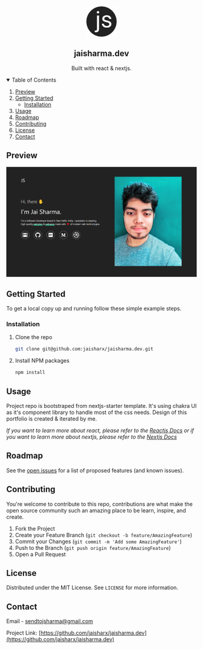 <!-- PROJECT LOGO -->
<br />
<p align="center">
  <a href="https://jaisharma.dev/">
    <img src="./public/favicon.svg" alt="Logo" width="80" height="80">
  </a>

  <h2 align="center">jaisharma.dev</h2>

  <p align="center">
    Built with react & nextjs.
  </p>  
</p>

<!-- TABLE OF CONTENTS -->
<details open="open">
  <summary>Table of Contents</summary>
  <ol>
    <li>
      <a href="#about-the-project">Preview</a>
    </li>
    <li>
      <a href="#getting-started">Getting Started</a>
      <ul>
        <li><a href="#installation">Installation</a></li>
      </ul>
    </li>
    <li><a href="#usage">Usage</a></li>
    <li><a href="#roadmap">Roadmap</a></li>
    <li><a href="#contributing">Contributing</a></li>
    <li><a href="#license">License</a></li>
    <li><a href="#contact">Contact</a></li>
  </ol>
</details>

<!-- ABOUT THE PROJECT -->

## Preview

[![Portfolio Homepage][product-screenshot]](https://jaisharma.dev/)

<!-- GETTING STARTED -->

## Getting Started

To get a local copy up and running follow these simple example steps.

### Installation

1. Clone the repo
    ```sh
    git clone git@github.com:jaisharx/jaisharma.dev.git
    ```
2. Install NPM packages
    ```sh
    npm install
    ```

<!-- USAGE EXAMPLES -->

## Usage

Project repo is bootstraped from nextjs-starter template. It's using chakra UI as it's component library to handle most of the css needs. Design of this portfolio is created & iterated by me.

_If you want to learn more about react, please refer to the [Reactjs Docs](https://reactjs.org/) or if you want to learn more about nextjs, please refer to the [Nextjs Docs](https://nextjs.org/)_

<!-- ROADMAP -->

## Roadmap

See the [open issues](https://github.com/jaisharx/jaisharma.dev/issues) for a list of proposed features (and known issues).

<!-- CONTRIBUTING -->

## Contributing

You're welcome to contribute to this repo, contributions are what make the open source community such an amazing place to be learn, inspire, and create.

1. Fork the Project
2. Create your Feature Branch (`git checkout -b feature/AmazingFeature`)
3. Commit your Changes (`git commit -m 'Add some AmazingFeature'`)
4. Push to the Branch (`git push origin feature/AmazingFeature`)
5. Open a Pull Request

<!-- LICENSE -->

## License

Distributed under the MIT License. See `LICENSE` for more information.

<!-- CONTACT -->

## Contact

Email - sendtojsharma@gmail.com

Project Link: [https://github.com/jaisharx/jaisharma.dev](https://github.com/jaisharx/jaisharma.dev)

<!-- MARKDOWN LINKS & IMAGES -->

[product-screenshot]: ./public/homepage.png
